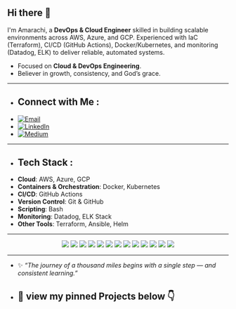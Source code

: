 ## Hi there 👋

I'm Amarachi, a **DevOps & Cloud Engineer** skilled in building scalable environments across AWS, Azure, and GCP. Experienced with IaC (Terraform), CI/CD (GitHub Actions), Docker/Kubernetes, and monitoring (Datadog, ELK) to deliver reliable, automated systems. 
-  Focused on **Cloud & DevOps Engineering**.
-  Believer in growth, consistency, and God’s grace.

---
- ##  Connect with Me :
-  [![Email](https://img.shields.io/badge/Email-amarachiezeonyekwere%40gmail.com-red?style=flat&logo=gmail)](mailto:amarachiezeonyekwere@gmail.com)
-  [![LinkedIn](https://img.shields.io/badge/LinkedIn-Amarachi%20Ezeonyekwere-blue?style=flat&logo=linkedin)](https://www.linkedin.com/in/amarachi-ezeonyekwere/)
-  [![Medium](https://img.shields.io/badge/Medium-Read%20My%20Articles-green?style=flat&logo=medium)](https://medium.com/@amarachiezeonyekwere)

---

- ##  Tech Stack :
- **Cloud**: AWS, Azure, GCP
- **Containers & Orchestration**: Docker, Kubernetes
- **CI/CD**: GitHub Actions 
- **Version Control**: Git & GitHub 
- **Scripting**:  Bash
- **Monitoring**: Datadog, ELK Stack 
- **Other Tools**: Terraform, Ansible, Helm


---

<p align="center">
  <!-- Shields.io Badges -->
  <img src="https://img.shields.io/badge/Linux-FCC624?style=for-the-badge&logo=linux&logoColor=black"/>
  <img src="https://img.shields.io/badge/Git-F05032?style=for-the-badge&logo=git&logoColor=white"/>
  <img src="https://img.shields.io/badge/GitHub-181717?style=for-the-badge&logo=github&logoColor=white"/>
  <img src="https://img.shields.io/badge/Docker-2496ED?style=for-the-badge&logo=docker&logoColor=white"/>
  <img src="https://img.shields.io/badge/Kubernetes-326CE5?style=for-the-badge&logo=kubernetes&logoColor=white"/>
  <img src="https://img.shields.io/badge/Terraform-623CE4?style=for-the-badge&logo=terraform&logoColor=white"/>
  <img src="https://img.shields.io/badge/Google%20Cloud-4285F4?style=for-the-badge&logo=google-cloud&logoColor=white"/>
  <img src="https://img.shields.io/badge/Azure-0078D4?style=for-the-badge&logo=microsoft-azure&logoColor=white"/>
  <img src="https://img.shields.io/badge/AWS-232F3E?style=for-the-badge&logo=amazon-aws&logoColor=white"/>
  <img src="https://img.shields.io/badge/Elastic-005571?style=for-the-badge&logo=elasticsearch&logoColor=white"/>
  <img src="https://img.shields.io/badge/Logstash-005571?style=for-the-badge&logo=logstash&logoColor=white"/>
  <img src="https://img.shields.io/badge/Kibana-E8478B?style=for-the-badge&logo=kibana&logoColor=white"/>
  <img src="https://img.shields.io/badge/Datadog-632CA6?style=for-the-badge&logo=datadog&logoColor=white"/>
</p>

---



- ✨ *“The journey of a thousand miles begins with a single step — and consistent learning.”*

- ## 📌 view my pinned Projects below 👇

